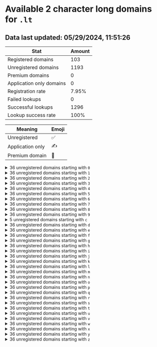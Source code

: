 # Available 2 character long domains for `.lt`

## Data last updated: 05/29/2024, 11:51:26

|Stat|Amount|
|--|--|
|Registered domains|103|
|Unregistered domains|1193|
|Premium domains|0|
|Application only domains|0|
|Registration rate|7.95%|
|Failed lookups|0|
|Successful lookups|1296|
|Lookup success rate|100%|


|Meaning|Emoji|
|--|--|
|Unregistered|:white_check_mark:|
|Application only|:writing_hand:|
|Premium domain|:gem:|

<details>
<summary>36 unregistered domains starting with <bold><code>0</code></bold></summary>

|Type|Domain|
|--|--|
|:white_check_mark:|`00.lt`|
|:white_check_mark:|`01.lt`|
|:white_check_mark:|`02.lt`|
|:white_check_mark:|`03.lt`|
|:white_check_mark:|`04.lt`|
|:white_check_mark:|`05.lt`|
|:white_check_mark:|`06.lt`|
|:white_check_mark:|`07.lt`|
|:white_check_mark:|`08.lt`|
|:white_check_mark:|`09.lt`|
|:white_check_mark:|`0a.lt`|
|:white_check_mark:|`0b.lt`|
|:white_check_mark:|`0c.lt`|
|:white_check_mark:|`0d.lt`|
|:white_check_mark:|`0e.lt`|
|:white_check_mark:|`0f.lt`|
|:white_check_mark:|`0g.lt`|
|:white_check_mark:|`0h.lt`|
|:white_check_mark:|`0i.lt`|
|:white_check_mark:|`0j.lt`|
|:white_check_mark:|`0k.lt`|
|:white_check_mark:|`0l.lt`|
|:white_check_mark:|`0m.lt`|
|:white_check_mark:|`0n.lt`|
|:white_check_mark:|`0o.lt`|
|:white_check_mark:|`0p.lt`|
|:white_check_mark:|`0q.lt`|
|:white_check_mark:|`0r.lt`|
|:white_check_mark:|`0s.lt`|
|:white_check_mark:|`0t.lt`|
|:white_check_mark:|`0u.lt`|
|:white_check_mark:|`0v.lt`|
|:white_check_mark:|`0w.lt`|
|:white_check_mark:|`0x.lt`|
|:white_check_mark:|`0y.lt`|
|:white_check_mark:|`0z.lt`|
</details>
<details>
<summary>36 unregistered domains starting with <bold><code>1</code></bold></summary>

|Type|Domain|
|--|--|
|:white_check_mark:|`10.lt`|
|:white_check_mark:|`11.lt`|
|:white_check_mark:|`12.lt`|
|:white_check_mark:|`13.lt`|
|:white_check_mark:|`14.lt`|
|:white_check_mark:|`15.lt`|
|:white_check_mark:|`16.lt`|
|:white_check_mark:|`17.lt`|
|:white_check_mark:|`18.lt`|
|:white_check_mark:|`19.lt`|
|:white_check_mark:|`1a.lt`|
|:white_check_mark:|`1b.lt`|
|:white_check_mark:|`1c.lt`|
|:white_check_mark:|`1d.lt`|
|:white_check_mark:|`1e.lt`|
|:white_check_mark:|`1f.lt`|
|:white_check_mark:|`1g.lt`|
|:white_check_mark:|`1h.lt`|
|:white_check_mark:|`1i.lt`|
|:white_check_mark:|`1j.lt`|
|:white_check_mark:|`1k.lt`|
|:white_check_mark:|`1l.lt`|
|:white_check_mark:|`1m.lt`|
|:white_check_mark:|`1n.lt`|
|:white_check_mark:|`1o.lt`|
|:white_check_mark:|`1p.lt`|
|:white_check_mark:|`1q.lt`|
|:white_check_mark:|`1r.lt`|
|:white_check_mark:|`1s.lt`|
|:white_check_mark:|`1t.lt`|
|:white_check_mark:|`1u.lt`|
|:white_check_mark:|`1v.lt`|
|:white_check_mark:|`1w.lt`|
|:white_check_mark:|`1x.lt`|
|:white_check_mark:|`1y.lt`|
|:white_check_mark:|`1z.lt`|
</details>
<details>
<summary>36 unregistered domains starting with <bold><code>2</code></bold></summary>

|Type|Domain|
|--|--|
|:white_check_mark:|`20.lt`|
|:white_check_mark:|`21.lt`|
|:white_check_mark:|`22.lt`|
|:white_check_mark:|`23.lt`|
|:white_check_mark:|`24.lt`|
|:white_check_mark:|`25.lt`|
|:white_check_mark:|`26.lt`|
|:white_check_mark:|`27.lt`|
|:white_check_mark:|`28.lt`|
|:white_check_mark:|`29.lt`|
|:white_check_mark:|`2a.lt`|
|:white_check_mark:|`2b.lt`|
|:white_check_mark:|`2c.lt`|
|:white_check_mark:|`2d.lt`|
|:white_check_mark:|`2e.lt`|
|:white_check_mark:|`2f.lt`|
|:white_check_mark:|`2g.lt`|
|:white_check_mark:|`2h.lt`|
|:white_check_mark:|`2i.lt`|
|:white_check_mark:|`2j.lt`|
|:white_check_mark:|`2k.lt`|
|:white_check_mark:|`2l.lt`|
|:white_check_mark:|`2m.lt`|
|:white_check_mark:|`2n.lt`|
|:white_check_mark:|`2o.lt`|
|:white_check_mark:|`2p.lt`|
|:white_check_mark:|`2q.lt`|
|:white_check_mark:|`2r.lt`|
|:white_check_mark:|`2s.lt`|
|:white_check_mark:|`2t.lt`|
|:white_check_mark:|`2u.lt`|
|:white_check_mark:|`2v.lt`|
|:white_check_mark:|`2w.lt`|
|:white_check_mark:|`2x.lt`|
|:white_check_mark:|`2y.lt`|
|:white_check_mark:|`2z.lt`|
</details>
<details>
<summary>36 unregistered domains starting with <bold><code>3</code></bold></summary>

|Type|Domain|
|--|--|
|:white_check_mark:|`30.lt`|
|:white_check_mark:|`31.lt`|
|:white_check_mark:|`32.lt`|
|:white_check_mark:|`33.lt`|
|:white_check_mark:|`34.lt`|
|:white_check_mark:|`35.lt`|
|:white_check_mark:|`36.lt`|
|:white_check_mark:|`37.lt`|
|:white_check_mark:|`38.lt`|
|:white_check_mark:|`39.lt`|
|:white_check_mark:|`3a.lt`|
|:white_check_mark:|`3b.lt`|
|:white_check_mark:|`3c.lt`|
|:white_check_mark:|`3d.lt`|
|:white_check_mark:|`3e.lt`|
|:white_check_mark:|`3f.lt`|
|:white_check_mark:|`3g.lt`|
|:white_check_mark:|`3h.lt`|
|:white_check_mark:|`3i.lt`|
|:white_check_mark:|`3j.lt`|
|:white_check_mark:|`3k.lt`|
|:white_check_mark:|`3l.lt`|
|:white_check_mark:|`3m.lt`|
|:white_check_mark:|`3n.lt`|
|:white_check_mark:|`3o.lt`|
|:white_check_mark:|`3p.lt`|
|:white_check_mark:|`3q.lt`|
|:white_check_mark:|`3r.lt`|
|:white_check_mark:|`3s.lt`|
|:white_check_mark:|`3t.lt`|
|:white_check_mark:|`3u.lt`|
|:white_check_mark:|`3v.lt`|
|:white_check_mark:|`3w.lt`|
|:white_check_mark:|`3x.lt`|
|:white_check_mark:|`3y.lt`|
|:white_check_mark:|`3z.lt`|
</details>
<details>
<summary>36 unregistered domains starting with <bold><code>4</code></bold></summary>

|Type|Domain|
|--|--|
|:white_check_mark:|`40.lt`|
|:white_check_mark:|`41.lt`|
|:white_check_mark:|`42.lt`|
|:white_check_mark:|`43.lt`|
|:white_check_mark:|`44.lt`|
|:white_check_mark:|`45.lt`|
|:white_check_mark:|`46.lt`|
|:white_check_mark:|`47.lt`|
|:white_check_mark:|`48.lt`|
|:white_check_mark:|`49.lt`|
|:white_check_mark:|`4a.lt`|
|:white_check_mark:|`4b.lt`|
|:white_check_mark:|`4c.lt`|
|:white_check_mark:|`4d.lt`|
|:white_check_mark:|`4e.lt`|
|:white_check_mark:|`4f.lt`|
|:white_check_mark:|`4g.lt`|
|:white_check_mark:|`4h.lt`|
|:white_check_mark:|`4i.lt`|
|:white_check_mark:|`4j.lt`|
|:white_check_mark:|`4k.lt`|
|:white_check_mark:|`4l.lt`|
|:white_check_mark:|`4m.lt`|
|:white_check_mark:|`4n.lt`|
|:white_check_mark:|`4o.lt`|
|:white_check_mark:|`4p.lt`|
|:white_check_mark:|`4q.lt`|
|:white_check_mark:|`4r.lt`|
|:white_check_mark:|`4s.lt`|
|:white_check_mark:|`4t.lt`|
|:white_check_mark:|`4u.lt`|
|:white_check_mark:|`4v.lt`|
|:white_check_mark:|`4w.lt`|
|:white_check_mark:|`4x.lt`|
|:white_check_mark:|`4y.lt`|
|:white_check_mark:|`4z.lt`|
</details>
<details>
<summary>36 unregistered domains starting with <bold><code>5</code></bold></summary>

|Type|Domain|
|--|--|
|:white_check_mark:|`50.lt`|
|:white_check_mark:|`51.lt`|
|:white_check_mark:|`52.lt`|
|:white_check_mark:|`53.lt`|
|:white_check_mark:|`54.lt`|
|:white_check_mark:|`55.lt`|
|:white_check_mark:|`56.lt`|
|:white_check_mark:|`57.lt`|
|:white_check_mark:|`58.lt`|
|:white_check_mark:|`59.lt`|
|:white_check_mark:|`5a.lt`|
|:white_check_mark:|`5b.lt`|
|:white_check_mark:|`5c.lt`|
|:white_check_mark:|`5d.lt`|
|:white_check_mark:|`5e.lt`|
|:white_check_mark:|`5f.lt`|
|:white_check_mark:|`5g.lt`|
|:white_check_mark:|`5h.lt`|
|:white_check_mark:|`5i.lt`|
|:white_check_mark:|`5j.lt`|
|:white_check_mark:|`5k.lt`|
|:white_check_mark:|`5l.lt`|
|:white_check_mark:|`5m.lt`|
|:white_check_mark:|`5n.lt`|
|:white_check_mark:|`5o.lt`|
|:white_check_mark:|`5p.lt`|
|:white_check_mark:|`5q.lt`|
|:white_check_mark:|`5r.lt`|
|:white_check_mark:|`5s.lt`|
|:white_check_mark:|`5t.lt`|
|:white_check_mark:|`5u.lt`|
|:white_check_mark:|`5v.lt`|
|:white_check_mark:|`5w.lt`|
|:white_check_mark:|`5x.lt`|
|:white_check_mark:|`5y.lt`|
|:white_check_mark:|`5z.lt`|
</details>
<details>
<summary>36 unregistered domains starting with <bold><code>6</code></bold></summary>

|Type|Domain|
|--|--|
|:white_check_mark:|`60.lt`|
|:white_check_mark:|`61.lt`|
|:white_check_mark:|`62.lt`|
|:white_check_mark:|`63.lt`|
|:white_check_mark:|`64.lt`|
|:white_check_mark:|`65.lt`|
|:white_check_mark:|`66.lt`|
|:white_check_mark:|`67.lt`|
|:white_check_mark:|`68.lt`|
|:white_check_mark:|`69.lt`|
|:white_check_mark:|`6a.lt`|
|:white_check_mark:|`6b.lt`|
|:white_check_mark:|`6c.lt`|
|:white_check_mark:|`6d.lt`|
|:white_check_mark:|`6e.lt`|
|:white_check_mark:|`6f.lt`|
|:white_check_mark:|`6g.lt`|
|:white_check_mark:|`6h.lt`|
|:white_check_mark:|`6i.lt`|
|:white_check_mark:|`6j.lt`|
|:white_check_mark:|`6k.lt`|
|:white_check_mark:|`6l.lt`|
|:white_check_mark:|`6m.lt`|
|:white_check_mark:|`6n.lt`|
|:white_check_mark:|`6o.lt`|
|:white_check_mark:|`6p.lt`|
|:white_check_mark:|`6q.lt`|
|:white_check_mark:|`6r.lt`|
|:white_check_mark:|`6s.lt`|
|:white_check_mark:|`6t.lt`|
|:white_check_mark:|`6u.lt`|
|:white_check_mark:|`6v.lt`|
|:white_check_mark:|`6w.lt`|
|:white_check_mark:|`6x.lt`|
|:white_check_mark:|`6y.lt`|
|:white_check_mark:|`6z.lt`|
</details>
<details>
<summary>36 unregistered domains starting with <bold><code>7</code></bold></summary>

|Type|Domain|
|--|--|
|:white_check_mark:|`70.lt`|
|:white_check_mark:|`71.lt`|
|:white_check_mark:|`72.lt`|
|:white_check_mark:|`73.lt`|
|:white_check_mark:|`74.lt`|
|:white_check_mark:|`75.lt`|
|:white_check_mark:|`76.lt`|
|:white_check_mark:|`77.lt`|
|:white_check_mark:|`78.lt`|
|:white_check_mark:|`79.lt`|
|:white_check_mark:|`7a.lt`|
|:white_check_mark:|`7b.lt`|
|:white_check_mark:|`7c.lt`|
|:white_check_mark:|`7d.lt`|
|:white_check_mark:|`7e.lt`|
|:white_check_mark:|`7f.lt`|
|:white_check_mark:|`7g.lt`|
|:white_check_mark:|`7h.lt`|
|:white_check_mark:|`7i.lt`|
|:white_check_mark:|`7j.lt`|
|:white_check_mark:|`7k.lt`|
|:white_check_mark:|`7l.lt`|
|:white_check_mark:|`7m.lt`|
|:white_check_mark:|`7n.lt`|
|:white_check_mark:|`7o.lt`|
|:white_check_mark:|`7p.lt`|
|:white_check_mark:|`7q.lt`|
|:white_check_mark:|`7r.lt`|
|:white_check_mark:|`7s.lt`|
|:white_check_mark:|`7t.lt`|
|:white_check_mark:|`7u.lt`|
|:white_check_mark:|`7v.lt`|
|:white_check_mark:|`7w.lt`|
|:white_check_mark:|`7x.lt`|
|:white_check_mark:|`7y.lt`|
|:white_check_mark:|`7z.lt`|
</details>
<details>
<summary>36 unregistered domains starting with <bold><code>8</code></bold></summary>

|Type|Domain|
|--|--|
|:white_check_mark:|`80.lt`|
|:white_check_mark:|`81.lt`|
|:white_check_mark:|`82.lt`|
|:white_check_mark:|`83.lt`|
|:white_check_mark:|`84.lt`|
|:white_check_mark:|`85.lt`|
|:white_check_mark:|`86.lt`|
|:white_check_mark:|`87.lt`|
|:white_check_mark:|`88.lt`|
|:white_check_mark:|`89.lt`|
|:white_check_mark:|`8a.lt`|
|:white_check_mark:|`8b.lt`|
|:white_check_mark:|`8c.lt`|
|:white_check_mark:|`8d.lt`|
|:white_check_mark:|`8e.lt`|
|:white_check_mark:|`8f.lt`|
|:white_check_mark:|`8g.lt`|
|:white_check_mark:|`8h.lt`|
|:white_check_mark:|`8i.lt`|
|:white_check_mark:|`8j.lt`|
|:white_check_mark:|`8k.lt`|
|:white_check_mark:|`8l.lt`|
|:white_check_mark:|`8m.lt`|
|:white_check_mark:|`8n.lt`|
|:white_check_mark:|`8o.lt`|
|:white_check_mark:|`8p.lt`|
|:white_check_mark:|`8q.lt`|
|:white_check_mark:|`8r.lt`|
|:white_check_mark:|`8s.lt`|
|:white_check_mark:|`8t.lt`|
|:white_check_mark:|`8u.lt`|
|:white_check_mark:|`8v.lt`|
|:white_check_mark:|`8w.lt`|
|:white_check_mark:|`8x.lt`|
|:white_check_mark:|`8y.lt`|
|:white_check_mark:|`8z.lt`|
</details>
<details>
<summary>36 unregistered domains starting with <bold><code>9</code></bold></summary>

|Type|Domain|
|--|--|
|:white_check_mark:|`90.lt`|
|:white_check_mark:|`91.lt`|
|:white_check_mark:|`92.lt`|
|:white_check_mark:|`93.lt`|
|:white_check_mark:|`94.lt`|
|:white_check_mark:|`95.lt`|
|:white_check_mark:|`96.lt`|
|:white_check_mark:|`97.lt`|
|:white_check_mark:|`98.lt`|
|:white_check_mark:|`99.lt`|
|:white_check_mark:|`9a.lt`|
|:white_check_mark:|`9b.lt`|
|:white_check_mark:|`9c.lt`|
|:white_check_mark:|`9d.lt`|
|:white_check_mark:|`9e.lt`|
|:white_check_mark:|`9f.lt`|
|:white_check_mark:|`9g.lt`|
|:white_check_mark:|`9h.lt`|
|:white_check_mark:|`9i.lt`|
|:white_check_mark:|`9j.lt`|
|:white_check_mark:|`9k.lt`|
|:white_check_mark:|`9l.lt`|
|:white_check_mark:|`9m.lt`|
|:white_check_mark:|`9n.lt`|
|:white_check_mark:|`9o.lt`|
|:white_check_mark:|`9p.lt`|
|:white_check_mark:|`9q.lt`|
|:white_check_mark:|`9r.lt`|
|:white_check_mark:|`9s.lt`|
|:white_check_mark:|`9t.lt`|
|:white_check_mark:|`9u.lt`|
|:white_check_mark:|`9v.lt`|
|:white_check_mark:|`9w.lt`|
|:white_check_mark:|`9x.lt`|
|:white_check_mark:|`9y.lt`|
|:white_check_mark:|`9z.lt`|
</details>
<details>
<summary>5 unregistered domains starting with <bold><code>c</code></bold></summary>

|Type|Domain|
|--|--|
|:white_check_mark:|`c5.lt`|
|:white_check_mark:|`c6.lt`|
|:white_check_mark:|`c7.lt`|
|:white_check_mark:|`c8.lt`|
|:white_check_mark:|`c9.lt`|
</details>
<details>
<summary>36 unregistered domains starting with <bold><code>d</code></bold></summary>

|Type|Domain|
|--|--|
|:white_check_mark:|`d0.lt`|
|:white_check_mark:|`d1.lt`|
|:white_check_mark:|`d2.lt`|
|:white_check_mark:|`d3.lt`|
|:white_check_mark:|`d4.lt`|
|:white_check_mark:|`d5.lt`|
|:white_check_mark:|`d6.lt`|
|:white_check_mark:|`d7.lt`|
|:white_check_mark:|`d8.lt`|
|:white_check_mark:|`d9.lt`|
|:white_check_mark:|`da.lt`|
|:white_check_mark:|`db.lt`|
|:white_check_mark:|`dc.lt`|
|:white_check_mark:|`dd.lt`|
|:white_check_mark:|`de.lt`|
|:white_check_mark:|`df.lt`|
|:white_check_mark:|`dg.lt`|
|:white_check_mark:|`dh.lt`|
|:white_check_mark:|`di.lt`|
|:white_check_mark:|`dj.lt`|
|:white_check_mark:|`dk.lt`|
|:white_check_mark:|`dl.lt`|
|:white_check_mark:|`dm.lt`|
|:white_check_mark:|`dn.lt`|
|:white_check_mark:|`do.lt`|
|:white_check_mark:|`dp.lt`|
|:white_check_mark:|`dq.lt`|
|:white_check_mark:|`dr.lt`|
|:white_check_mark:|`ds.lt`|
|:white_check_mark:|`dt.lt`|
|:white_check_mark:|`du.lt`|
|:white_check_mark:|`dv.lt`|
|:white_check_mark:|`dw.lt`|
|:white_check_mark:|`dx.lt`|
|:white_check_mark:|`dy.lt`|
|:white_check_mark:|`dz.lt`|
</details>
<details>
<summary>36 unregistered domains starting with <bold><code>e</code></bold></summary>

|Type|Domain|
|--|--|
|:white_check_mark:|`e0.lt`|
|:white_check_mark:|`e1.lt`|
|:white_check_mark:|`e2.lt`|
|:white_check_mark:|`e3.lt`|
|:white_check_mark:|`e4.lt`|
|:white_check_mark:|`e5.lt`|
|:white_check_mark:|`e6.lt`|
|:white_check_mark:|`e7.lt`|
|:white_check_mark:|`e8.lt`|
|:white_check_mark:|`e9.lt`|
|:white_check_mark:|`ea.lt`|
|:white_check_mark:|`eb.lt`|
|:white_check_mark:|`ec.lt`|
|:white_check_mark:|`ed.lt`|
|:white_check_mark:|`ee.lt`|
|:white_check_mark:|`ef.lt`|
|:white_check_mark:|`eg.lt`|
|:white_check_mark:|`eh.lt`|
|:white_check_mark:|`ei.lt`|
|:white_check_mark:|`ej.lt`|
|:white_check_mark:|`ek.lt`|
|:white_check_mark:|`el.lt`|
|:white_check_mark:|`em.lt`|
|:white_check_mark:|`en.lt`|
|:white_check_mark:|`eo.lt`|
|:white_check_mark:|`ep.lt`|
|:white_check_mark:|`eq.lt`|
|:white_check_mark:|`er.lt`|
|:white_check_mark:|`es.lt`|
|:white_check_mark:|`et.lt`|
|:white_check_mark:|`eu.lt`|
|:white_check_mark:|`ev.lt`|
|:white_check_mark:|`ew.lt`|
|:white_check_mark:|`ex.lt`|
|:white_check_mark:|`ey.lt`|
|:white_check_mark:|`ez.lt`|
</details>
<details>
<summary>36 unregistered domains starting with <bold><code>f</code></bold></summary>

|Type|Domain|
|--|--|
|:white_check_mark:|`f0.lt`|
|:white_check_mark:|`f1.lt`|
|:white_check_mark:|`f2.lt`|
|:white_check_mark:|`f3.lt`|
|:white_check_mark:|`f4.lt`|
|:white_check_mark:|`f5.lt`|
|:white_check_mark:|`f6.lt`|
|:white_check_mark:|`f7.lt`|
|:white_check_mark:|`f8.lt`|
|:white_check_mark:|`f9.lt`|
|:white_check_mark:|`fa.lt`|
|:white_check_mark:|`fb.lt`|
|:white_check_mark:|`fc.lt`|
|:white_check_mark:|`fd.lt`|
|:white_check_mark:|`fe.lt`|
|:white_check_mark:|`ff.lt`|
|:white_check_mark:|`fg.lt`|
|:white_check_mark:|`fh.lt`|
|:white_check_mark:|`fi.lt`|
|:white_check_mark:|`fj.lt`|
|:white_check_mark:|`fk.lt`|
|:white_check_mark:|`fl.lt`|
|:white_check_mark:|`fm.lt`|
|:white_check_mark:|`fn.lt`|
|:white_check_mark:|`fo.lt`|
|:white_check_mark:|`fp.lt`|
|:white_check_mark:|`fq.lt`|
|:white_check_mark:|`fr.lt`|
|:white_check_mark:|`fs.lt`|
|:white_check_mark:|`ft.lt`|
|:white_check_mark:|`fu.lt`|
|:white_check_mark:|`fv.lt`|
|:white_check_mark:|`fw.lt`|
|:white_check_mark:|`fx.lt`|
|:white_check_mark:|`fy.lt`|
|:white_check_mark:|`fz.lt`|
</details>
<details>
<summary>36 unregistered domains starting with <bold><code>g</code></bold></summary>

|Type|Domain|
|--|--|
|:white_check_mark:|`g0.lt`|
|:white_check_mark:|`g1.lt`|
|:white_check_mark:|`g2.lt`|
|:white_check_mark:|`g3.lt`|
|:white_check_mark:|`g4.lt`|
|:white_check_mark:|`g5.lt`|
|:white_check_mark:|`g6.lt`|
|:white_check_mark:|`g7.lt`|
|:white_check_mark:|`g8.lt`|
|:white_check_mark:|`g9.lt`|
|:white_check_mark:|`ga.lt`|
|:white_check_mark:|`gb.lt`|
|:white_check_mark:|`gc.lt`|
|:white_check_mark:|`gd.lt`|
|:white_check_mark:|`ge.lt`|
|:white_check_mark:|`gf.lt`|
|:white_check_mark:|`gg.lt`|
|:white_check_mark:|`gh.lt`|
|:white_check_mark:|`gi.lt`|
|:white_check_mark:|`gj.lt`|
|:white_check_mark:|`gk.lt`|
|:white_check_mark:|`gl.lt`|
|:white_check_mark:|`gm.lt`|
|:white_check_mark:|`gn.lt`|
|:white_check_mark:|`go.lt`|
|:white_check_mark:|`gp.lt`|
|:white_check_mark:|`gq.lt`|
|:white_check_mark:|`gr.lt`|
|:white_check_mark:|`gs.lt`|
|:white_check_mark:|`gt.lt`|
|:white_check_mark:|`gu.lt`|
|:white_check_mark:|`gv.lt`|
|:white_check_mark:|`gw.lt`|
|:white_check_mark:|`gx.lt`|
|:white_check_mark:|`gy.lt`|
|:white_check_mark:|`gz.lt`|
</details>
<details>
<summary>36 unregistered domains starting with <bold><code>h</code></bold></summary>

|Type|Domain|
|--|--|
|:white_check_mark:|`h0.lt`|
|:white_check_mark:|`h1.lt`|
|:white_check_mark:|`h2.lt`|
|:white_check_mark:|`h3.lt`|
|:white_check_mark:|`h4.lt`|
|:white_check_mark:|`h5.lt`|
|:white_check_mark:|`h6.lt`|
|:white_check_mark:|`h7.lt`|
|:white_check_mark:|`h8.lt`|
|:white_check_mark:|`h9.lt`|
|:white_check_mark:|`ha.lt`|
|:white_check_mark:|`hb.lt`|
|:white_check_mark:|`hc.lt`|
|:white_check_mark:|`hd.lt`|
|:white_check_mark:|`he.lt`|
|:white_check_mark:|`hf.lt`|
|:white_check_mark:|`hg.lt`|
|:white_check_mark:|`hh.lt`|
|:white_check_mark:|`hi.lt`|
|:white_check_mark:|`hj.lt`|
|:white_check_mark:|`hk.lt`|
|:white_check_mark:|`hl.lt`|
|:white_check_mark:|`hm.lt`|
|:white_check_mark:|`hn.lt`|
|:white_check_mark:|`ho.lt`|
|:white_check_mark:|`hp.lt`|
|:white_check_mark:|`hq.lt`|
|:white_check_mark:|`hr.lt`|
|:white_check_mark:|`hs.lt`|
|:white_check_mark:|`ht.lt`|
|:white_check_mark:|`hu.lt`|
|:white_check_mark:|`hv.lt`|
|:white_check_mark:|`hw.lt`|
|:white_check_mark:|`hx.lt`|
|:white_check_mark:|`hy.lt`|
|:white_check_mark:|`hz.lt`|
</details>
<details>
<summary>36 unregistered domains starting with <bold><code>i</code></bold></summary>

|Type|Domain|
|--|--|
|:white_check_mark:|`i0.lt`|
|:white_check_mark:|`i1.lt`|
|:white_check_mark:|`i2.lt`|
|:white_check_mark:|`i3.lt`|
|:white_check_mark:|`i4.lt`|
|:white_check_mark:|`i5.lt`|
|:white_check_mark:|`i6.lt`|
|:white_check_mark:|`i7.lt`|
|:white_check_mark:|`i8.lt`|
|:white_check_mark:|`i9.lt`|
|:white_check_mark:|`ia.lt`|
|:white_check_mark:|`ib.lt`|
|:white_check_mark:|`ic.lt`|
|:white_check_mark:|`id.lt`|
|:white_check_mark:|`ie.lt`|
|:white_check_mark:|`if.lt`|
|:white_check_mark:|`ig.lt`|
|:white_check_mark:|`ih.lt`|
|:white_check_mark:|`ii.lt`|
|:white_check_mark:|`ij.lt`|
|:white_check_mark:|`ik.lt`|
|:white_check_mark:|`il.lt`|
|:white_check_mark:|`im.lt`|
|:white_check_mark:|`in.lt`|
|:white_check_mark:|`io.lt`|
|:white_check_mark:|`ip.lt`|
|:white_check_mark:|`iq.lt`|
|:white_check_mark:|`ir.lt`|
|:white_check_mark:|`is.lt`|
|:white_check_mark:|`it.lt`|
|:white_check_mark:|`iu.lt`|
|:white_check_mark:|`iv.lt`|
|:white_check_mark:|`iw.lt`|
|:white_check_mark:|`ix.lt`|
|:white_check_mark:|`iy.lt`|
|:white_check_mark:|`iz.lt`|
</details>
<details>
<summary>36 unregistered domains starting with <bold><code>j</code></bold></summary>

|Type|Domain|
|--|--|
|:white_check_mark:|`j0.lt`|
|:white_check_mark:|`j1.lt`|
|:white_check_mark:|`j2.lt`|
|:white_check_mark:|`j3.lt`|
|:white_check_mark:|`j4.lt`|
|:white_check_mark:|`j5.lt`|
|:white_check_mark:|`j6.lt`|
|:white_check_mark:|`j7.lt`|
|:white_check_mark:|`j8.lt`|
|:white_check_mark:|`j9.lt`|
|:white_check_mark:|`ja.lt`|
|:white_check_mark:|`jb.lt`|
|:white_check_mark:|`jc.lt`|
|:white_check_mark:|`jd.lt`|
|:white_check_mark:|`je.lt`|
|:white_check_mark:|`jf.lt`|
|:white_check_mark:|`jg.lt`|
|:white_check_mark:|`jh.lt`|
|:white_check_mark:|`ji.lt`|
|:white_check_mark:|`jj.lt`|
|:white_check_mark:|`jk.lt`|
|:white_check_mark:|`jl.lt`|
|:white_check_mark:|`jm.lt`|
|:white_check_mark:|`jn.lt`|
|:white_check_mark:|`jo.lt`|
|:white_check_mark:|`jp.lt`|
|:white_check_mark:|`jq.lt`|
|:white_check_mark:|`jr.lt`|
|:white_check_mark:|`js.lt`|
|:white_check_mark:|`jt.lt`|
|:white_check_mark:|`ju.lt`|
|:white_check_mark:|`jv.lt`|
|:white_check_mark:|`jw.lt`|
|:white_check_mark:|`jx.lt`|
|:white_check_mark:|`jy.lt`|
|:white_check_mark:|`jz.lt`|
</details>
<details>
<summary>36 unregistered domains starting with <bold><code>k</code></bold></summary>

|Type|Domain|
|--|--|
|:white_check_mark:|`k0.lt`|
|:white_check_mark:|`k1.lt`|
|:white_check_mark:|`k2.lt`|
|:white_check_mark:|`k3.lt`|
|:white_check_mark:|`k4.lt`|
|:white_check_mark:|`k5.lt`|
|:white_check_mark:|`k6.lt`|
|:white_check_mark:|`k7.lt`|
|:white_check_mark:|`k8.lt`|
|:white_check_mark:|`k9.lt`|
|:white_check_mark:|`ka.lt`|
|:white_check_mark:|`kb.lt`|
|:white_check_mark:|`kc.lt`|
|:white_check_mark:|`kd.lt`|
|:white_check_mark:|`ke.lt`|
|:white_check_mark:|`kf.lt`|
|:white_check_mark:|`kg.lt`|
|:white_check_mark:|`kh.lt`|
|:white_check_mark:|`ki.lt`|
|:white_check_mark:|`kj.lt`|
|:white_check_mark:|`kk.lt`|
|:white_check_mark:|`kl.lt`|
|:white_check_mark:|`km.lt`|
|:white_check_mark:|`kn.lt`|
|:white_check_mark:|`ko.lt`|
|:white_check_mark:|`kp.lt`|
|:white_check_mark:|`kq.lt`|
|:white_check_mark:|`kr.lt`|
|:white_check_mark:|`ks.lt`|
|:white_check_mark:|`kt.lt`|
|:white_check_mark:|`ku.lt`|
|:white_check_mark:|`kv.lt`|
|:white_check_mark:|`kw.lt`|
|:white_check_mark:|`kx.lt`|
|:white_check_mark:|`ky.lt`|
|:white_check_mark:|`kz.lt`|
</details>
<details>
<summary>36 unregistered domains starting with <bold><code>l</code></bold></summary>

|Type|Domain|
|--|--|
|:white_check_mark:|`l0.lt`|
|:white_check_mark:|`l1.lt`|
|:white_check_mark:|`l2.lt`|
|:white_check_mark:|`l3.lt`|
|:white_check_mark:|`l4.lt`|
|:white_check_mark:|`l5.lt`|
|:white_check_mark:|`l6.lt`|
|:white_check_mark:|`l7.lt`|
|:white_check_mark:|`l8.lt`|
|:white_check_mark:|`l9.lt`|
|:white_check_mark:|`la.lt`|
|:white_check_mark:|`lb.lt`|
|:white_check_mark:|`lc.lt`|
|:white_check_mark:|`ld.lt`|
|:white_check_mark:|`le.lt`|
|:white_check_mark:|`lf.lt`|
|:white_check_mark:|`lg.lt`|
|:white_check_mark:|`lh.lt`|
|:white_check_mark:|`li.lt`|
|:white_check_mark:|`lj.lt`|
|:white_check_mark:|`lk.lt`|
|:white_check_mark:|`ll.lt`|
|:white_check_mark:|`lm.lt`|
|:white_check_mark:|`ln.lt`|
|:white_check_mark:|`lo.lt`|
|:white_check_mark:|`lp.lt`|
|:white_check_mark:|`lq.lt`|
|:white_check_mark:|`lr.lt`|
|:white_check_mark:|`ls.lt`|
|:white_check_mark:|`lt.lt`|
|:white_check_mark:|`lu.lt`|
|:white_check_mark:|`lv.lt`|
|:white_check_mark:|`lw.lt`|
|:white_check_mark:|`lx.lt`|
|:white_check_mark:|`ly.lt`|
|:white_check_mark:|`lz.lt`|
</details>
<details>
<summary>36 unregistered domains starting with <bold><code>m</code></bold></summary>

|Type|Domain|
|--|--|
|:white_check_mark:|`m0.lt`|
|:white_check_mark:|`m1.lt`|
|:white_check_mark:|`m2.lt`|
|:white_check_mark:|`m3.lt`|
|:white_check_mark:|`m4.lt`|
|:white_check_mark:|`m5.lt`|
|:white_check_mark:|`m6.lt`|
|:white_check_mark:|`m7.lt`|
|:white_check_mark:|`m8.lt`|
|:white_check_mark:|`m9.lt`|
|:white_check_mark:|`ma.lt`|
|:white_check_mark:|`mb.lt`|
|:white_check_mark:|`mc.lt`|
|:white_check_mark:|`md.lt`|
|:white_check_mark:|`me.lt`|
|:white_check_mark:|`mf.lt`|
|:white_check_mark:|`mg.lt`|
|:white_check_mark:|`mh.lt`|
|:white_check_mark:|`mi.lt`|
|:white_check_mark:|`mj.lt`|
|:white_check_mark:|`mk.lt`|
|:white_check_mark:|`ml.lt`|
|:white_check_mark:|`mm.lt`|
|:white_check_mark:|`mn.lt`|
|:white_check_mark:|`mo.lt`|
|:white_check_mark:|`mp.lt`|
|:white_check_mark:|`mq.lt`|
|:white_check_mark:|`mr.lt`|
|:white_check_mark:|`ms.lt`|
|:white_check_mark:|`mt.lt`|
|:white_check_mark:|`mu.lt`|
|:white_check_mark:|`mv.lt`|
|:white_check_mark:|`mw.lt`|
|:white_check_mark:|`mx.lt`|
|:white_check_mark:|`my.lt`|
|:white_check_mark:|`mz.lt`|
</details>
<details>
<summary>36 unregistered domains starting with <bold><code>n</code></bold></summary>

|Type|Domain|
|--|--|
|:white_check_mark:|`n0.lt`|
|:white_check_mark:|`n1.lt`|
|:white_check_mark:|`n2.lt`|
|:white_check_mark:|`n3.lt`|
|:white_check_mark:|`n4.lt`|
|:white_check_mark:|`n5.lt`|
|:white_check_mark:|`n6.lt`|
|:white_check_mark:|`n7.lt`|
|:white_check_mark:|`n8.lt`|
|:white_check_mark:|`n9.lt`|
|:white_check_mark:|`na.lt`|
|:white_check_mark:|`nb.lt`|
|:white_check_mark:|`nc.lt`|
|:white_check_mark:|`nd.lt`|
|:white_check_mark:|`ne.lt`|
|:white_check_mark:|`nf.lt`|
|:white_check_mark:|`ng.lt`|
|:white_check_mark:|`nh.lt`|
|:white_check_mark:|`ni.lt`|
|:white_check_mark:|`nj.lt`|
|:white_check_mark:|`nk.lt`|
|:white_check_mark:|`nl.lt`|
|:white_check_mark:|`nm.lt`|
|:white_check_mark:|`nn.lt`|
|:white_check_mark:|`no.lt`|
|:white_check_mark:|`np.lt`|
|:white_check_mark:|`nq.lt`|
|:white_check_mark:|`nr.lt`|
|:white_check_mark:|`ns.lt`|
|:white_check_mark:|`nt.lt`|
|:white_check_mark:|`nu.lt`|
|:white_check_mark:|`nv.lt`|
|:white_check_mark:|`nw.lt`|
|:white_check_mark:|`nx.lt`|
|:white_check_mark:|`ny.lt`|
|:white_check_mark:|`nz.lt`|
</details>
<details>
<summary>36 unregistered domains starting with <bold><code>o</code></bold></summary>

|Type|Domain|
|--|--|
|:white_check_mark:|`o0.lt`|
|:white_check_mark:|`o1.lt`|
|:white_check_mark:|`o2.lt`|
|:white_check_mark:|`o3.lt`|
|:white_check_mark:|`o4.lt`|
|:white_check_mark:|`o5.lt`|
|:white_check_mark:|`o6.lt`|
|:white_check_mark:|`o7.lt`|
|:white_check_mark:|`o8.lt`|
|:white_check_mark:|`o9.lt`|
|:white_check_mark:|`oa.lt`|
|:white_check_mark:|`ob.lt`|
|:white_check_mark:|`oc.lt`|
|:white_check_mark:|`od.lt`|
|:white_check_mark:|`oe.lt`|
|:white_check_mark:|`of.lt`|
|:white_check_mark:|`og.lt`|
|:white_check_mark:|`oh.lt`|
|:white_check_mark:|`oi.lt`|
|:white_check_mark:|`oj.lt`|
|:white_check_mark:|`ok.lt`|
|:white_check_mark:|`ol.lt`|
|:white_check_mark:|`om.lt`|
|:white_check_mark:|`on.lt`|
|:white_check_mark:|`oo.lt`|
|:white_check_mark:|`op.lt`|
|:white_check_mark:|`oq.lt`|
|:white_check_mark:|`or.lt`|
|:white_check_mark:|`os.lt`|
|:white_check_mark:|`ot.lt`|
|:white_check_mark:|`ou.lt`|
|:white_check_mark:|`ov.lt`|
|:white_check_mark:|`ow.lt`|
|:white_check_mark:|`ox.lt`|
|:white_check_mark:|`oy.lt`|
|:white_check_mark:|`oz.lt`|
</details>
<details>
<summary>36 unregistered domains starting with <bold><code>p</code></bold></summary>

|Type|Domain|
|--|--|
|:white_check_mark:|`p0.lt`|
|:white_check_mark:|`p1.lt`|
|:white_check_mark:|`p2.lt`|
|:white_check_mark:|`p3.lt`|
|:white_check_mark:|`p4.lt`|
|:white_check_mark:|`p5.lt`|
|:white_check_mark:|`p6.lt`|
|:white_check_mark:|`p7.lt`|
|:white_check_mark:|`p8.lt`|
|:white_check_mark:|`p9.lt`|
|:white_check_mark:|`pa.lt`|
|:white_check_mark:|`pb.lt`|
|:white_check_mark:|`pc.lt`|
|:white_check_mark:|`pd.lt`|
|:white_check_mark:|`pe.lt`|
|:white_check_mark:|`pf.lt`|
|:white_check_mark:|`pg.lt`|
|:white_check_mark:|`ph.lt`|
|:white_check_mark:|`pi.lt`|
|:white_check_mark:|`pj.lt`|
|:white_check_mark:|`pk.lt`|
|:white_check_mark:|`pl.lt`|
|:white_check_mark:|`pm.lt`|
|:white_check_mark:|`pn.lt`|
|:white_check_mark:|`po.lt`|
|:white_check_mark:|`pp.lt`|
|:white_check_mark:|`pq.lt`|
|:white_check_mark:|`pr.lt`|
|:white_check_mark:|`ps.lt`|
|:white_check_mark:|`pt.lt`|
|:white_check_mark:|`pu.lt`|
|:white_check_mark:|`pv.lt`|
|:white_check_mark:|`pw.lt`|
|:white_check_mark:|`px.lt`|
|:white_check_mark:|`py.lt`|
|:white_check_mark:|`pz.lt`|
</details>
<details>
<summary>36 unregistered domains starting with <bold><code>q</code></bold></summary>

|Type|Domain|
|--|--|
|:white_check_mark:|`q0.lt`|
|:white_check_mark:|`q1.lt`|
|:white_check_mark:|`q2.lt`|
|:white_check_mark:|`q3.lt`|
|:white_check_mark:|`q4.lt`|
|:white_check_mark:|`q5.lt`|
|:white_check_mark:|`q6.lt`|
|:white_check_mark:|`q7.lt`|
|:white_check_mark:|`q8.lt`|
|:white_check_mark:|`q9.lt`|
|:white_check_mark:|`qa.lt`|
|:white_check_mark:|`qb.lt`|
|:white_check_mark:|`qc.lt`|
|:white_check_mark:|`qd.lt`|
|:white_check_mark:|`qe.lt`|
|:white_check_mark:|`qf.lt`|
|:white_check_mark:|`qg.lt`|
|:white_check_mark:|`qh.lt`|
|:white_check_mark:|`qi.lt`|
|:white_check_mark:|`qj.lt`|
|:white_check_mark:|`qk.lt`|
|:white_check_mark:|`ql.lt`|
|:white_check_mark:|`qm.lt`|
|:white_check_mark:|`qn.lt`|
|:white_check_mark:|`qo.lt`|
|:white_check_mark:|`qp.lt`|
|:white_check_mark:|`qq.lt`|
|:white_check_mark:|`qr.lt`|
|:white_check_mark:|`qs.lt`|
|:white_check_mark:|`qt.lt`|
|:white_check_mark:|`qu.lt`|
|:white_check_mark:|`qv.lt`|
|:white_check_mark:|`qw.lt`|
|:white_check_mark:|`qx.lt`|
|:white_check_mark:|`qy.lt`|
|:white_check_mark:|`qz.lt`|
</details>
<details>
<summary>36 unregistered domains starting with <bold><code>r</code></bold></summary>

|Type|Domain|
|--|--|
|:white_check_mark:|`r0.lt`|
|:white_check_mark:|`r1.lt`|
|:white_check_mark:|`r2.lt`|
|:white_check_mark:|`r3.lt`|
|:white_check_mark:|`r4.lt`|
|:white_check_mark:|`r5.lt`|
|:white_check_mark:|`r6.lt`|
|:white_check_mark:|`r7.lt`|
|:white_check_mark:|`r8.lt`|
|:white_check_mark:|`r9.lt`|
|:white_check_mark:|`ra.lt`|
|:white_check_mark:|`rb.lt`|
|:white_check_mark:|`rc.lt`|
|:white_check_mark:|`rd.lt`|
|:white_check_mark:|`re.lt`|
|:white_check_mark:|`rf.lt`|
|:white_check_mark:|`rg.lt`|
|:white_check_mark:|`rh.lt`|
|:white_check_mark:|`ri.lt`|
|:white_check_mark:|`rj.lt`|
|:white_check_mark:|`rk.lt`|
|:white_check_mark:|`rl.lt`|
|:white_check_mark:|`rm.lt`|
|:white_check_mark:|`rn.lt`|
|:white_check_mark:|`ro.lt`|
|:white_check_mark:|`rp.lt`|
|:white_check_mark:|`rq.lt`|
|:white_check_mark:|`rr.lt`|
|:white_check_mark:|`rs.lt`|
|:white_check_mark:|`rt.lt`|
|:white_check_mark:|`ru.lt`|
|:white_check_mark:|`rv.lt`|
|:white_check_mark:|`rw.lt`|
|:white_check_mark:|`rx.lt`|
|:white_check_mark:|`ry.lt`|
|:white_check_mark:|`rz.lt`|
</details>
<details>
<summary>36 unregistered domains starting with <bold><code>s</code></bold></summary>

|Type|Domain|
|--|--|
|:white_check_mark:|`s0.lt`|
|:white_check_mark:|`s1.lt`|
|:white_check_mark:|`s2.lt`|
|:white_check_mark:|`s3.lt`|
|:white_check_mark:|`s4.lt`|
|:white_check_mark:|`s5.lt`|
|:white_check_mark:|`s6.lt`|
|:white_check_mark:|`s7.lt`|
|:white_check_mark:|`s8.lt`|
|:white_check_mark:|`s9.lt`|
|:white_check_mark:|`sa.lt`|
|:white_check_mark:|`sb.lt`|
|:white_check_mark:|`sc.lt`|
|:white_check_mark:|`sd.lt`|
|:white_check_mark:|`se.lt`|
|:white_check_mark:|`sf.lt`|
|:white_check_mark:|`sg.lt`|
|:white_check_mark:|`sh.lt`|
|:white_check_mark:|`si.lt`|
|:white_check_mark:|`sj.lt`|
|:white_check_mark:|`sk.lt`|
|:white_check_mark:|`sl.lt`|
|:white_check_mark:|`sm.lt`|
|:white_check_mark:|`sn.lt`|
|:white_check_mark:|`so.lt`|
|:white_check_mark:|`sp.lt`|
|:white_check_mark:|`sq.lt`|
|:white_check_mark:|`sr.lt`|
|:white_check_mark:|`ss.lt`|
|:white_check_mark:|`st.lt`|
|:white_check_mark:|`su.lt`|
|:white_check_mark:|`sv.lt`|
|:white_check_mark:|`sw.lt`|
|:white_check_mark:|`sx.lt`|
|:white_check_mark:|`sy.lt`|
|:white_check_mark:|`sz.lt`|
</details>
<details>
<summary>36 unregistered domains starting with <bold><code>t</code></bold></summary>

|Type|Domain|
|--|--|
|:white_check_mark:|`t0.lt`|
|:white_check_mark:|`t1.lt`|
|:white_check_mark:|`t2.lt`|
|:white_check_mark:|`t3.lt`|
|:white_check_mark:|`t4.lt`|
|:white_check_mark:|`t5.lt`|
|:white_check_mark:|`t6.lt`|
|:white_check_mark:|`t7.lt`|
|:white_check_mark:|`t8.lt`|
|:white_check_mark:|`t9.lt`|
|:white_check_mark:|`ta.lt`|
|:white_check_mark:|`tb.lt`|
|:white_check_mark:|`tc.lt`|
|:white_check_mark:|`td.lt`|
|:white_check_mark:|`te.lt`|
|:white_check_mark:|`tf.lt`|
|:white_check_mark:|`tg.lt`|
|:white_check_mark:|`th.lt`|
|:white_check_mark:|`ti.lt`|
|:white_check_mark:|`tj.lt`|
|:white_check_mark:|`tk.lt`|
|:white_check_mark:|`tl.lt`|
|:white_check_mark:|`tm.lt`|
|:white_check_mark:|`tn.lt`|
|:white_check_mark:|`to.lt`|
|:white_check_mark:|`tp.lt`|
|:white_check_mark:|`tq.lt`|
|:white_check_mark:|`tr.lt`|
|:white_check_mark:|`ts.lt`|
|:white_check_mark:|`tt.lt`|
|:white_check_mark:|`tu.lt`|
|:white_check_mark:|`tv.lt`|
|:white_check_mark:|`tw.lt`|
|:white_check_mark:|`tx.lt`|
|:white_check_mark:|`ty.lt`|
|:white_check_mark:|`tz.lt`|
</details>
<details>
<summary>36 unregistered domains starting with <bold><code>u</code></bold></summary>

|Type|Domain|
|--|--|
|:white_check_mark:|`u0.lt`|
|:white_check_mark:|`u1.lt`|
|:white_check_mark:|`u2.lt`|
|:white_check_mark:|`u3.lt`|
|:white_check_mark:|`u4.lt`|
|:white_check_mark:|`u5.lt`|
|:white_check_mark:|`u6.lt`|
|:white_check_mark:|`u7.lt`|
|:white_check_mark:|`u8.lt`|
|:white_check_mark:|`u9.lt`|
|:white_check_mark:|`ua.lt`|
|:white_check_mark:|`ub.lt`|
|:white_check_mark:|`uc.lt`|
|:white_check_mark:|`ud.lt`|
|:white_check_mark:|`ue.lt`|
|:white_check_mark:|`uf.lt`|
|:white_check_mark:|`ug.lt`|
|:white_check_mark:|`uh.lt`|
|:white_check_mark:|`ui.lt`|
|:white_check_mark:|`uj.lt`|
|:white_check_mark:|`uk.lt`|
|:white_check_mark:|`ul.lt`|
|:white_check_mark:|`um.lt`|
|:white_check_mark:|`un.lt`|
|:white_check_mark:|`uo.lt`|
|:white_check_mark:|`up.lt`|
|:white_check_mark:|`uq.lt`|
|:white_check_mark:|`ur.lt`|
|:white_check_mark:|`us.lt`|
|:white_check_mark:|`ut.lt`|
|:white_check_mark:|`uu.lt`|
|:white_check_mark:|`uv.lt`|
|:white_check_mark:|`uw.lt`|
|:white_check_mark:|`ux.lt`|
|:white_check_mark:|`uy.lt`|
|:white_check_mark:|`uz.lt`|
</details>
<details>
<summary>36 unregistered domains starting with <bold><code>v</code></bold></summary>

|Type|Domain|
|--|--|
|:white_check_mark:|`v0.lt`|
|:white_check_mark:|`v1.lt`|
|:white_check_mark:|`v2.lt`|
|:white_check_mark:|`v3.lt`|
|:white_check_mark:|`v4.lt`|
|:white_check_mark:|`v5.lt`|
|:white_check_mark:|`v6.lt`|
|:white_check_mark:|`v7.lt`|
|:white_check_mark:|`v8.lt`|
|:white_check_mark:|`v9.lt`|
|:white_check_mark:|`va.lt`|
|:white_check_mark:|`vb.lt`|
|:white_check_mark:|`vc.lt`|
|:white_check_mark:|`vd.lt`|
|:white_check_mark:|`ve.lt`|
|:white_check_mark:|`vf.lt`|
|:white_check_mark:|`vg.lt`|
|:white_check_mark:|`vh.lt`|
|:white_check_mark:|`vi.lt`|
|:white_check_mark:|`vj.lt`|
|:white_check_mark:|`vk.lt`|
|:white_check_mark:|`vl.lt`|
|:white_check_mark:|`vm.lt`|
|:white_check_mark:|`vn.lt`|
|:white_check_mark:|`vo.lt`|
|:white_check_mark:|`vp.lt`|
|:white_check_mark:|`vq.lt`|
|:white_check_mark:|`vr.lt`|
|:white_check_mark:|`vs.lt`|
|:white_check_mark:|`vt.lt`|
|:white_check_mark:|`vu.lt`|
|:white_check_mark:|`vv.lt`|
|:white_check_mark:|`vw.lt`|
|:white_check_mark:|`vx.lt`|
|:white_check_mark:|`vy.lt`|
|:white_check_mark:|`vz.lt`|
</details>
<details>
<summary>36 unregistered domains starting with <bold><code>w</code></bold></summary>

|Type|Domain|
|--|--|
|:white_check_mark:|`w0.lt`|
|:white_check_mark:|`w1.lt`|
|:white_check_mark:|`w2.lt`|
|:white_check_mark:|`w3.lt`|
|:white_check_mark:|`w4.lt`|
|:white_check_mark:|`w5.lt`|
|:white_check_mark:|`w6.lt`|
|:white_check_mark:|`w7.lt`|
|:white_check_mark:|`w8.lt`|
|:white_check_mark:|`w9.lt`|
|:white_check_mark:|`wa.lt`|
|:white_check_mark:|`wb.lt`|
|:white_check_mark:|`wc.lt`|
|:white_check_mark:|`wd.lt`|
|:white_check_mark:|`we.lt`|
|:white_check_mark:|`wf.lt`|
|:white_check_mark:|`wg.lt`|
|:white_check_mark:|`wh.lt`|
|:white_check_mark:|`wi.lt`|
|:white_check_mark:|`wj.lt`|
|:white_check_mark:|`wk.lt`|
|:white_check_mark:|`wl.lt`|
|:white_check_mark:|`wm.lt`|
|:white_check_mark:|`wn.lt`|
|:white_check_mark:|`wo.lt`|
|:white_check_mark:|`wp.lt`|
|:white_check_mark:|`wq.lt`|
|:white_check_mark:|`wr.lt`|
|:white_check_mark:|`ws.lt`|
|:white_check_mark:|`wt.lt`|
|:white_check_mark:|`wu.lt`|
|:white_check_mark:|`wv.lt`|
|:white_check_mark:|`ww.lt`|
|:white_check_mark:|`wx.lt`|
|:white_check_mark:|`wy.lt`|
|:white_check_mark:|`wz.lt`|
</details>
<details>
<summary>36 unregistered domains starting with <bold><code>x</code></bold></summary>

|Type|Domain|
|--|--|
|:white_check_mark:|`x0.lt`|
|:white_check_mark:|`x1.lt`|
|:white_check_mark:|`x2.lt`|
|:white_check_mark:|`x3.lt`|
|:white_check_mark:|`x4.lt`|
|:white_check_mark:|`x5.lt`|
|:white_check_mark:|`x6.lt`|
|:white_check_mark:|`x7.lt`|
|:white_check_mark:|`x8.lt`|
|:white_check_mark:|`x9.lt`|
|:white_check_mark:|`xa.lt`|
|:white_check_mark:|`xb.lt`|
|:white_check_mark:|`xc.lt`|
|:white_check_mark:|`xd.lt`|
|:white_check_mark:|`xe.lt`|
|:white_check_mark:|`xf.lt`|
|:white_check_mark:|`xg.lt`|
|:white_check_mark:|`xh.lt`|
|:white_check_mark:|`xi.lt`|
|:white_check_mark:|`xj.lt`|
|:white_check_mark:|`xk.lt`|
|:white_check_mark:|`xl.lt`|
|:white_check_mark:|`xm.lt`|
|:white_check_mark:|`xn.lt`|
|:white_check_mark:|`xo.lt`|
|:white_check_mark:|`xp.lt`|
|:white_check_mark:|`xq.lt`|
|:white_check_mark:|`xr.lt`|
|:white_check_mark:|`xs.lt`|
|:white_check_mark:|`xt.lt`|
|:white_check_mark:|`xu.lt`|
|:white_check_mark:|`xv.lt`|
|:white_check_mark:|`xw.lt`|
|:white_check_mark:|`xx.lt`|
|:white_check_mark:|`xy.lt`|
|:white_check_mark:|`xz.lt`|
</details>
<details>
<summary>36 unregistered domains starting with <bold><code>y</code></bold></summary>

|Type|Domain|
|--|--|
|:white_check_mark:|`y0.lt`|
|:white_check_mark:|`y1.lt`|
|:white_check_mark:|`y2.lt`|
|:white_check_mark:|`y3.lt`|
|:white_check_mark:|`y4.lt`|
|:white_check_mark:|`y5.lt`|
|:white_check_mark:|`y6.lt`|
|:white_check_mark:|`y7.lt`|
|:white_check_mark:|`y8.lt`|
|:white_check_mark:|`y9.lt`|
|:white_check_mark:|`ya.lt`|
|:white_check_mark:|`yb.lt`|
|:white_check_mark:|`yc.lt`|
|:white_check_mark:|`yd.lt`|
|:white_check_mark:|`ye.lt`|
|:white_check_mark:|`yf.lt`|
|:white_check_mark:|`yg.lt`|
|:white_check_mark:|`yh.lt`|
|:white_check_mark:|`yi.lt`|
|:white_check_mark:|`yj.lt`|
|:white_check_mark:|`yk.lt`|
|:white_check_mark:|`yl.lt`|
|:white_check_mark:|`ym.lt`|
|:white_check_mark:|`yn.lt`|
|:white_check_mark:|`yo.lt`|
|:white_check_mark:|`yp.lt`|
|:white_check_mark:|`yq.lt`|
|:white_check_mark:|`yr.lt`|
|:white_check_mark:|`ys.lt`|
|:white_check_mark:|`yt.lt`|
|:white_check_mark:|`yu.lt`|
|:white_check_mark:|`yv.lt`|
|:white_check_mark:|`yw.lt`|
|:white_check_mark:|`yx.lt`|
|:white_check_mark:|`yy.lt`|
|:white_check_mark:|`yz.lt`|
</details>
<details>
<summary>36 unregistered domains starting with <bold><code>z</code></bold></summary>

|Type|Domain|
|--|--|
|:white_check_mark:|`z0.lt`|
|:white_check_mark:|`z1.lt`|
|:white_check_mark:|`z2.lt`|
|:white_check_mark:|`z3.lt`|
|:white_check_mark:|`z4.lt`|
|:white_check_mark:|`z5.lt`|
|:white_check_mark:|`z6.lt`|
|:white_check_mark:|`z7.lt`|
|:white_check_mark:|`z8.lt`|
|:white_check_mark:|`z9.lt`|
|:white_check_mark:|`za.lt`|
|:white_check_mark:|`zb.lt`|
|:white_check_mark:|`zc.lt`|
|:white_check_mark:|`zd.lt`|
|:white_check_mark:|`ze.lt`|
|:white_check_mark:|`zf.lt`|
|:white_check_mark:|`zg.lt`|
|:white_check_mark:|`zh.lt`|
|:white_check_mark:|`zi.lt`|
|:white_check_mark:|`zj.lt`|
|:white_check_mark:|`zk.lt`|
|:white_check_mark:|`zl.lt`|
|:white_check_mark:|`zm.lt`|
|:white_check_mark:|`zn.lt`|
|:white_check_mark:|`zo.lt`|
|:white_check_mark:|`zp.lt`|
|:white_check_mark:|`zq.lt`|
|:white_check_mark:|`zr.lt`|
|:white_check_mark:|`zs.lt`|
|:white_check_mark:|`zt.lt`|
|:white_check_mark:|`zu.lt`|
|:white_check_mark:|`zv.lt`|
|:white_check_mark:|`zw.lt`|
|:white_check_mark:|`zx.lt`|
|:white_check_mark:|`zy.lt`|
|:white_check_mark:|`zz.lt`|
</details>
